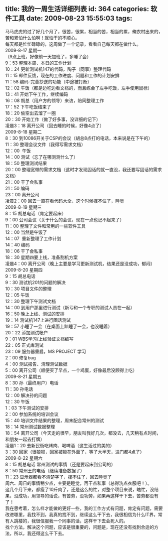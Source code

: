 title: 我的一周生活详细列表
id: 364
categories: 软件工具
date: 2009-08-23 15:55:03
tags:
---

马马虎虎的过了好几个月了，很苦，很累，相当的苦，相当的累，俺农村出来的，苦和累怕什么怕啊！就怕干的不顺心。
</br>每天都是忙忙碌碌的，这周做了一个记录，看看自己每天都在做什么。
</br>2009-8-17 星期一
</br>（9点上班，好像前一天加班了，多睡了会）
</br>9：53 整理本周、本日的工作计划
</br>10：24 更新测试机147的代码，陶子（同事）整理代码
</br>11：15 邮件反馈，现在的工作进度、问题和工作的计划安排
</br>11：58 编码-完善抄送的功能（中途被打断）
</br>12：02 午饭（都是边吃边看文档的，而且练会了左手吃饭，左手使用鼠标）
</br>13：41 开始下午工作，继续编码
</br>16：08 胡总（用户方的领导）来访，陪同整理工作
</br>17：52 下午吃饭结束了
</br>18：20 偷空出去溜了一圈
</br>20：30 开始工作（做了好多事，没详细的记下）
</br>凌晨3：18 离开公司（回去睡的时候，好像4点了）
</br>2009-8-18 星期二
</br>8：30 到10086开关于CSP的会议（胡总8点打的电话，本来说是在下午的）
</br>11：30 整理会议文件（我得写需求文档）
</br>12：00&nbsp; 午饭
</br>14：00 测试（忘了在哪测测什么了）
</br>18：50 整理测试结果
</br>20：00 整理宽带的需求文档（这时才发现固话的就一直没，我还要写固话的需求文档）
</br>21：00 干了会私事
</br>21：50 编码
</br>23：00 离开公司
</br>凌晨2：00 回去一直在看代码大全，这个时候撑不住了，睡觉
</br>2009-8-19 星期三
</br>8：15 胡总电话（肯定要起床）
</br>9：00 公司会议（关于什么的会议，现在一点也记不起来了）
</br>11：00 整理了文件和常用的一些软件工具
</br>12：00 当然是午饭了
</br>14：07&nbsp; 重新整理了工作计划
</br>14：40 编码
</br>18：06 干了会私事
</br>18：30 星期四要上线，准备割机方案
</br>凌晨4：00 离开公司（晚上主要是学习更新测试机，结果还是没成功，郁闷）
</br>2009-8-20 星期四
</br>9：15 胡总电话
</br>9：30 测试机201的问题的解决
</br>10：30 项目文件的整理
</br>12：05 午饭
</br>12：30 整理下午测试文档
</br>14：00 到用户那里进行测试（新亏和一个专职的测试人员在一起）
</br>16：50 晚上上线、测试的安排
</br>19：14 测试机147上进行固话测试
</br>19：57 小睡了一会（在桌面上趴睡了一会，也没睡着）
</br>20：22 添加测试帐户
</br>9：01 WBS学习/上线验证文档编写
</br>22：05 正式库测试
</br>23：09 服务器重启，MS PROJECT 学习
</br>2：00 修复bug
</br>4：00 测试报告、清理测试数据
</br>5：00 离开公司（顺便买了早点，一个鸡蛋，好像最后没顾得上吃）
</br>2009-8-21 星期五
</br>8：30 孙（最终用户）电话
</br>11：30 孙电话
</br>12：00 解决孙的问题
</br>12：30 午饭
</br>1：03 下午测试的安排
</br>2：00 参加系统的培训会议
</br>15：40 培训文件结果的整理，周末配合常州的测试
</br>18：14 常州测试数据整理
</br>18：54 离开公司（今天走的很早，朋友叫我好几次，都没去，几天稍有点时间，和朋友一起去打牌）
</br>凌晨1：20 去新民街吃烤肉、喝啤酒（这生活过的美的）
</br>3：30 回家（很狼狈，回家被锁在外面了，等了大半天，进门都4点了）
</br>2009-8-22 星期六
</br>8：15 胡总电话 常州测试的事情（还是要起床到公司的）
</br>8：50 常州王的电话（继续准备数据了）
</br>11：23 显示器都看不清楚字了，撑不住了，回去睡觉了
</br>周六、周日的事情稍少点，主要是睡觉，再干点私事（总得洗点衣服吧！）。
</br>这几个月下来，都瘦了10斤肉了，还是这么的忙，对整个项目来说，瞎忙，没结果，没成功，用领导的话说，有苦劳，没功劳，如果再这样干下去，苦劳都没有了！
</br>我在思考着，怎么样才能做的更好一些，我的工作方式有问题，肯定有问题，需要改进哪里，我找不到，我真的找不到，继续这么干下去，我很相信为什么IT界，常有人跳楼的，我很信服我一个同事的话，这样干下去会死人的。
</br>找个方法，解决这个问题，应该是很重要的，问题是，现在还没有找到合适的方法，所以，我还得这么干下去。
